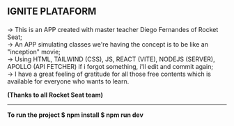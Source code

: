 ## <p> IGNITE PLATAFORM

 -> This is an APP created with master teacher Diego Fernandes of Rocket Seat; <br> 
 -> An APP simulating classes we're having the concept is to be like an "inception" movie; <br>
-> Using HTML, TAILWIND (CSS), JS, REACT (VITE), NODEJS (SERVER), APOLLO (API FETCHER) if i forgot something, i'll edit and commit again; <br>
-> I have a great feeling of gratitude for all those free contents which is available for everyone who wants to learn. <br>
<strong> <p> (Thanks to all Rocket Seat team)
 
 <hr> 
 To run the project 
 $ npm install
 $ npm run dev
